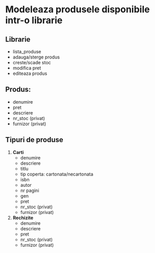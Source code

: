 # Modeleaza produsele disponibile intr-o librarie

## Librarie
- lista_produse
- adauga/sterge produs
- creste/scade stoc
- modifica pret
- editeaza produs


## Produs:  
- denumire  
- pret  
- descriere  
- nr_stoc (privat)  
- furnizor (privat)


## Tipuri de produse

1. **Carti**
    - denumire
    - descriere  
    - titlu
    - tip coperta: cartonata/necartonata
    - isbn
    - autor
    - nr pagini
    - gen
    - pret
    - nr_stoc (privat) 
    - furnizor (privat)
2. **Rechizite**
    - denumire
    - descriere  
    - pret
    - nr_stoc (privat)
    - furnizor (privat)